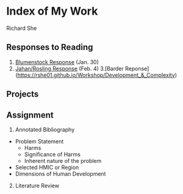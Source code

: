# Index of My Work 

Richard She 

## Responses to Reading

1. [Blumenstock Response](https://rshe01.github.io/Workshop/Blumenstock) (Jan. 30)
2. [Jahan/Rosling Response](https://rshe01.github.io/Workshop/Rosling) (Feb. 4)
3.[Barder Reponse] (https://rshe01.github.io/Workshop/Development_&_Complexity) 

## Projects

## Assignment 

1. Annotated Bibliography 
- Problem Statement 
  - Harms
  - Significance of Harms
  - Inherent nature of the problem 
- Selected HMIC or Region
- Dimensions of Human Development


2. Literature Review 
